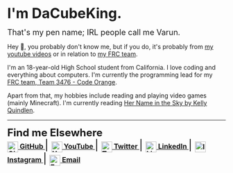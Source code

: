 <font size = "6"><b>I'm DaCubeKing.</b></font>

<font size = "4">That's my pen name; IRL people call me Varun. </font>

Hey 👋, you probably don't know me, but if you do, it's probably from [my youtube videos](youtube.com/dacubeking)
or in relation to [my FRC team](https://github.com/FRC3476/AutoBuilder).

I'm an 18-year-old High School student from California. I love coding and everything about computers. 
I'm currently the programming lead for my [FRC team, Team 3476 - Code Orange](http://teamcodeorange.com/).

Apart from that, my hobbies include reading and playing video games (mainly Minecraft).
I'm currently reading [Her Name in the Sky by Kelly Quindlen](https://www.goodreads.com/book/show/20886492-her-name-in-the-sky).


---

<font size = "5"><b>Find me Elsewhere</b><font size = "5">
<br>
<font size = "3"><b>
    <a href="https://github.com/varun7654">
        <img style="vertical-align:middle" src="https://raw.githubusercontent.com/FortAwesome/Font-Awesome/96cafbd73ec4339b8c73c36673ce1518db82cc5c/svgs/brands/github.svg" alt="Github Logo" height="25"/> GitHub
    </a>
</b></font>
<font color = "black"> | </font>
<font size = "3"><b>
    <a href="https://www.youtube.com/dacubeking">
        <img style="vertical-align:middle" src="https://raw.githubusercontent.com/FortAwesome/Font-Awesome/96cafbd73ec4339b8c73c36673ce1518db82cc5c/svgs/brands/youtube.svg" alt="Youtube Logo" height="25"/> YouTube
    </a>
</b></font>
<font color = "black"> | </font>
<font size = "3"><b>
    <a href="https://twitter.com/dacubeking">
        <img style="vertical-align:middle" src="https://raw.githubusercontent.com/FortAwesome/Font-Awesome/96cafbd73ec4339b8c73c36673ce1518db82cc5c/svgs/brands/twitter.svg" alt="Twitter Logo" height="25"/> Twitter
    </a>
</b></font>
<font color = "black"> | </font>
<font size = "3"><b>
    <a href="https://www.linkedin.com/in/varun-ahuja-50330619b/">
        <img style="vertical-align:middle" src="https://raw.githubusercontent.com/FortAwesome/Font-Awesome/96cafbd73ec4339b8c73c36673ce1518db82cc5c/svgs/brands/linkedin.svg" alt="LinkedIn Logo" height="25"/> LinkedIn
    </a>
</b></font>
<font color = "black"> | </font>
<font size = "3"><b>
    <a href="https://www.instagram.com/dacubeking">
        <img style="vertical-align:middle" src="https://raw.githubusercontent.com/FortAwesome/Font-Awesome/96cafbd73ec4339b8c73c36673ce1518db82cc5c/svgs/brands/instagram.svg" alt="Instagram Logo" height="25"/> Instagram
    </a>
</b></font>
<font color = "black"> | </font>
<font size = "3"><b>
    <a href="mailto:me@dacubeking.com">
        <img style="vertical-align:middle" src="https://raw.githubusercontent.com/FortAwesome/Font-Awesome/96cafbd73ec4339b8c73c36673ce1518db82cc5c/svgs/regular/envelope.svg" alt="Email Logo" height="25"/> Email
    </a>
</b></font>
